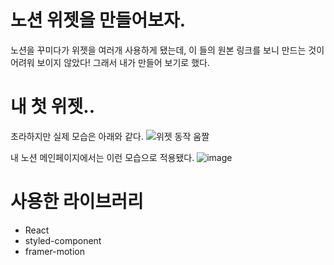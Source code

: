 # 노션 위젯을 만들어보자.

노션을 꾸미다가 위젯을 여러개 사용하게 됐는데, 이 들의 원본 링크를 보니 만드는 것이 어려워 보이지 않았다!
그래서 내가 만들어 보기로 했다. 

# 내 첫 위젯..
초라하지만 실제 모습은 아래와 같다. 
![위젯 동작 움짤](https://user-images.githubusercontent.com/64801796/196391556-6a94a30c-5ff9-4718-8fc3-6eff647f94a1.gif)

내 노션 메인페이지에서는 이런 모습으로 적용됐다.
![image](https://user-images.githubusercontent.com/64801796/196391902-2fd35a16-a90e-4823-9600-5c99f1477a55.png)

# 사용한 라이브러리

- React
- styled-component
- framer-motion
